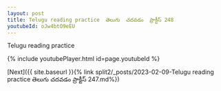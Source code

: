 ```yaml
---
layout: post
title: Telugu reading practice  తెలుగు  చదవడం  ప్రాక్టీస్ 248
youtubeId: oJw4btO9eEU
---
```

 
 
Telugu reading practice
 
 
 
 
 


{% include youtubePlayer.html id=page.youtubeId %}
 
[Next]({{ site.baseurl }}{% link  split2/_posts/2023-02-09-Telugu reading practice  తెలుగు  చదవడం  ప్రాక్టీస్ 247.md%})
 
